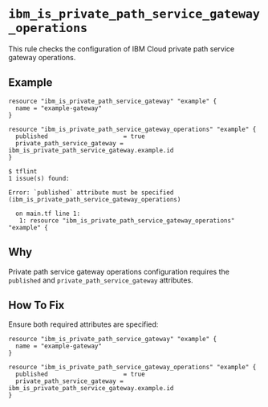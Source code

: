 # `ibm_is_private_path_service_gateway_operations`

This rule checks the configuration of IBM Cloud private path service gateway operations.

## Example

```hcl
resource "ibm_is_private_path_service_gateway" "example" {
  name = "example-gateway"
}

resource "ibm_is_private_path_service_gateway_operations" "example" {
  published                     = true
  private_path_service_gateway = ibm_is_private_path_service_gateway.example.id
}
```

```console
$ tflint
1 issue(s) found:

Error: `published` attribute must be specified (ibm_is_private_path_service_gateway_operations)

  on main.tf line 1:
   1: resource "ibm_is_private_path_service_gateway_operations" "example" {
```

## Why

Private path service gateway operations configuration requires the `published` and `private_path_service_gateway` attributes.

## How To Fix

Ensure both required attributes are specified:

```hcl
resource "ibm_is_private_path_service_gateway" "example" {
  name = "example-gateway"
}

resource "ibm_is_private_path_service_gateway_operations" "example" {
  published                     = true
  private_path_service_gateway = ibm_is_private_path_service_gateway.example.id
}
```
